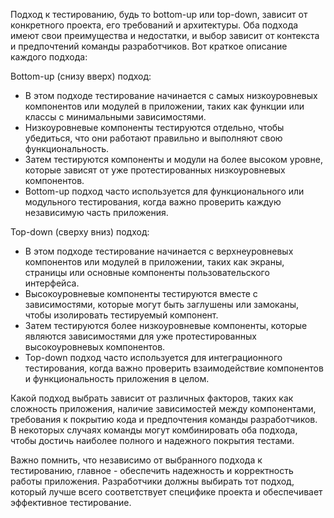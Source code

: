 Подход к тестированию, будь то bottom-up или top-down, зависит от конкретного проекта, его требований и архитектуры. Оба подхода имеют свои преимущества и недостатки, и выбор зависит от контекста и предпочтений команды разработчиков. Вот краткое описание каждого подхода:

Bottom-up (снизу вверх) подход:
- В этом подходе тестирование начинается с самых низкоуровневых компонентов или модулей в приложении, таких как функции или классы с минимальными зависимостями.
- Низкоуровневые компоненты тестируются отдельно, чтобы убедиться, что они работают правильно и выполняют свою функциональность.
- Затем тестируются компоненты и модули на более высоком уровне, которые зависят от уже протестированных низкоуровневых компонентов.
- Bottom-up подход часто используется для функционального или модульного тестирования, когда важно проверить каждую независимую часть приложения.

Top-down (сверху вниз) подход:
- В этом подходе тестирование начинается с верхнеуровневых компонентов или модулей в приложении, таких как экраны, страницы или основные компоненты пользовательского интерфейса.
- Высокоуровневые компоненты тестируются вместе с зависимостями, которые могут быть заглушены или замоканы, чтобы изолировать тестируемый компонент.
- Затем тестируются более низкоуровневые компоненты, которые являются зависимостями для уже протестированных высокоуровневых компонентов.
- Top-down подход часто используется для интеграционного тестирования, когда важно проверить взаимодействие компонентов и функциональность приложения в целом.

Какой подход выбрать зависит от различных факторов, таких как сложность приложения, наличие зависимостей между компонентами, требования к покрытию кода и предпочтения команды разработчиков. В некоторых случаях команды могут комбинировать оба подхода, чтобы достичь наиболее полного и надежного покрытия тестами.

Важно помнить, что независимо от выбранного подхода к тестированию, главное - обеспечить надежность и корректность работы приложения. Разработчики должны выбирать тот подход, который лучше всего соответствует специфике проекта и обеспечивает эффективное тестирование.